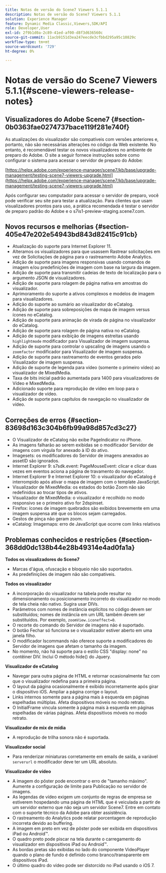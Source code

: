 ```yaml
---
title: Notas de versão do Scene7 Viewers 5.1.1
description: Notas de versão do Scene7 Viewers 5.1.1
solution: Experience Manager
feature: Dynamic Media Classic,Viewers,SDK/API
role: Developer,User
exl-id: 2f9b1d0a-2c89-41ed-af00-d8f3d636560c
source-git-commit: 11acb9151d3ea247eecde3cfbbd295a95c10829c
workflow-type: tm+mt
source-wordcount: '729'
ht-degree: 0%

---
```


# Notas de versão do Scene7 Viewers 5.1.1{#scene-viewers-release-notes}

## Visualizadores do Adobe Scene7 {#section-0b0363fae0274737bace119f281e740f}

As atualizações do visualizador são compatíveis com versões anteriores e, portanto, não são necessárias alterações no código da Web existente. No entanto, é recomendável testar os novos visualizadores no ambiente de preparo do Adobe. O site a seguir fornece instruções sobre como configurar o sistema para acessar o servidor de preparo do Adobe:

[https://helpx.adobe.com/experience-manager/scene7/kb/base/upgrade-management/testing-scene7-viewers-upgrade.html](https://helpx.adobe.com/experience-manager/scene7/kb/base/upgrade-management/testing-scene7-viewers-upgrade.html)

Após configurar seu computador para acessar o servidor de preparo, você pode verificar seu site para testar a atualização. Para clientes que usam visualizadores prontos para uso, a prática recomendada é testar o servidor de preparo padrão do Adobe e o s7is1-preview-staging.scene7.com.

## Novos recursos e melhorias {#section-405e47e202e54943bd843d82415c91cb}

* Atualização do suporte para Internet Explorer 11.
* Alteramos os visualizadores para que usassem Rastrear solicitações em vez de Solicitações de página para o rastreamento Adobe Analytics.
* Adição de suporte para imagens responsivas usando comandos de imagem e/ou predefinições de imagem com base na largura da imagem.
* Adição de suporte para transmitir cadeias de texto de localização para o argumento JSON de visualizadores.
* Adição de suporte para rolagem de página nativa em amostras do visualizador.
* Aprimoramento do suporte a ativos complexos e modelos de imagem para visualizadores.
* Adição do suporte ao sumário ao visualizador do eCatalog.
* Adição de suporte para sobreposições de mapa de imagem versus ícones no eCatalog.
* Adição de suporte para animação de virada de página no visualizador do eCatalog.
* Adição de suporte para rolagem de página nativa no eCatalog.
* Adição de suporte para exibição de imagens estreitas usando `highlightmode` modificador para Visualizador de imagem suspensa.
* Adição de suporte para controlar o upscaling de imagens usando o `zoomfactor` modificador para Visualizador de imagem suspensa.
* Adição de suporte para rastreamento de eventos gerados pelo Visualizador de imagem suspensa.
* Adição de suporte de legenda para vídeo (somente o primeiro vídeo) ao visualizador de MixedMedia.
* Taxa de bits inicial padrão aumentada para 1400 para visualizadores de Vídeo e MixedMedia.
* Adicionado suporte para reprodução de vídeo em loop para o visualizador de vídeo.
* Adição de suporte para capítulos de navegação no visualizador de vídeo.

## Correções de erros {#section-83698d163c304b6fb99a98d857cd3c27}

* O Visualizador de eCatalog não exibe PageIndicator no iPhone.
* As imagens falharão ao serem exibidas se o modificador Servidor de imagens com vírgula for anexado à ID do ativo.
* Imagesets: os modificadores do Servidor de imagens anexados ao assetID são ignorados.
* Internet Explorer 9: s7sdk.event: PageMouseEvent: clicar e clicar duas vezes em eventos aciona a página de travamento do navegador.
* Internet Explorer 9 e Internet Explorer 10: o visualizador do eCatalog é interrompido após ativar o mapa de imagem com o template JavaScript.
* Visualizador de MixedMedia: os estados do botão Zoom não são redefinidos ao trocar tipos de ativos.
* Visualizador de MixedMedia: o visualizador é recolhido no modo responsivo se o primeiro ativo for 2dspinset.
* Firefox: ícones de imagem quebrados são exibidos brevemente em uma imagem suspensa até que os blocos sejam carregados.
* Gestos de pinça não geram zoom.
* eCatalog: Imagemaps: erro de JavaScript que ocorre com links relativos

## Problemas conhecidos e restrições {#section-368dd0dc138b44e28b49314e4ad0fa1a}

**Todos os visualizadores do Scene7**

* Marcas d&#39;água, ofuscação e bloqueio não são suportados.
* As predefinições de imagem não são compatíveis.

**Todos os visualizador**

* A incorporação do visualizador na tabela pode resultar no dimensionamento ou posicionamento incorreto do visualizador no modo de tela cheia não nativo. Sugira usar DIVs.
* Parâmetros com nomes de instância explícitos no código devem ser substituídos; nomes de instância em um URL também devem ser substituídos. Por exemplo, `zoomView.iconeffect=0`.
* O recorte do comando do Servidor de imagens não é suportado.
* O botão Fechar só funciona se o visualizador estiver aberto em uma janela filho.
* O modificador Iscommands não oferece suporte a modificadores do Servidor de imagens que afetam o tamanho da imagem.
* No momento, não há suporte para o estilo CSS &quot;display: none&quot; no contêiner DIV. Inclui O método hide() do Jquery.

**Visualizador de eCatalog**

* Navegar para outra página de HTML e retornar ocasionalmente faz com que o visualizador redefina para a primeira página.
* O layout da página ocasionalmente é exibido incorretamente após girar o dispositivo iOS. Ampliar a página corrige o layout.
* Links internos somente para a página mais à esquerda em páginas espelhadas múltiplas. Afeta dispositivos móveis no modo retrato.
* O InitialFrame vincula somente à página mais à esquerda em páginas espelhadas de várias páginas. Afeta dispositivos móveis no modo retrato.

**Visualizador de mix de mídia**

* A reprodução de trilha sonora não é suportada.

**Visualizador social**

* Para renderizar miniaturas corretamente em emails de saída, a variável `serverurl` o modificador deve ter um URL absoluto.

**Visualizador de vídeo**

* A imagem do pôster pode encontrar o erro de &quot;tamanho máximo&quot;. Aumente a configuração de limite para Publicação no servidor de imagens.
* As legendas de vídeo exigem um conjunto de regras de empresa se estiverem hospedando uma página de HTML que é veiculada a partir de um servidor externo que não seja um servidor Scene7. Entre em contato com o suporte técnico da Adobe para obter assistência.
* O rastreamento do Analytics pode relatar porcentagem de reprodução incorreta devido ao buffering.
* A imagem em preto em vez de pôster pode ser exibida em dispositivos iPad ou Android™.
* O quadro preto pode piscar na tela durante o carregamento do visualizador em dispositivos iPad ou Android™.
* As bordas pretas são exibidas no lado do componente VideoPlayer quando o plano de fundo é definido como branco/transparente em dispositivos iPad.
* O último quadro do vídeo pode ser distorcido no iPad usando o iOS 7.
